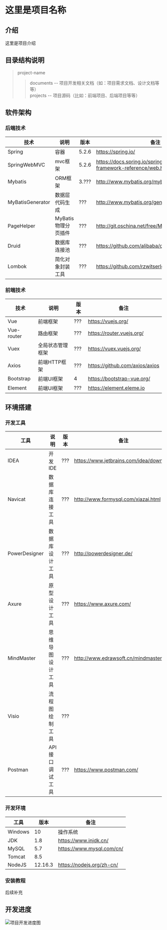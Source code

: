 # 这里是项目名称

## 介绍
这里是项目介绍

## 目录结构说明
> project-name  
>> documents -- 项目开发相关文档（如：项目需求文档、设计文档等等）  
>> projects  -- 项目源码（比如：前端项目、后端项目等等）

## 软件架构
### 后端技术

|技术|说明|版本|备注|
|----|----|----|----|
|Spring|容器|5.2.6|https://spring.io/|
|SpringWebMVC|mvc框架|5.2.6|https://docs.spring.io/spring/docs/current/spring-framework-reference/web.html|
|Mybatis|ORM框架|3.???|http://www.mybatis.org/mybatis-3/zh/index.html|
|MyBatisGenerator|数据层代码生成|???|http://www.mybatis.org/generator/index.html|
|PageHelper|MyBatis物理分页插件|???|http://git.oschina.net/free/Mybatis_PageHelper|
|Druid|数据库连接池|???|https://github.com/alibaba/druid|
|Lombok|简化对象封装工具|???|https://github.com/rzwitserloot/lombok|

### 前端技术

|技术|说明|版本|备注|
|----|----|----|----|
|Vue|前端框架|???|https://vuejs.org/|
|Vue-router|路由框架|???|https://router.vuejs.org/|
|Vuex|全局状态管理框架|???|https://vuex.vuejs.org/|
|Axios|前端HTTP框架|???|https://github.com/axios/axios|
|Bootstrap|前端UI框架|4|https://bootstrap-vue.org/|
|Element|前端UI框架|???|https://element.eleme.io|

## 环境搭建
### 开发工具

|工具|说明|版本|备注|
|----|----|----|----|
|IDEA|开发IDE|???|https://www.jetbrains.com/idea/download|
|Navicat|数据库连接工具|???|http://www.formysql.com/xiazai.html|
|PowerDesigner|数据库设计工具|???|http://powerdesigner.de/|
|Axure|原型设计工具|???|https://www.axure.com/|
|MindMaster|思维导图设计工具|???|http://www.edrawsoft.cn/mindmaster|
|Visio|流程图绘制工具|???||
|Postman|API接口调试工具|???|https://www.postman.com/|

### 开发环境

|工具|版本|备注|
|----|----|----|
|Windows|10|操作系统|
|JDK|1.8|https://www.injdk.cn/|
|MySQL|5.7|https://www.mysql.com/cn/|
|Tomcat|8.5||
|NodeJS|12.16.3|https://nodejs.org/zh-cn/|

### 安装教程
后续补充

## 开发进度
![项目开发进度图](documents/preview-pic/dev-process-status.png)


